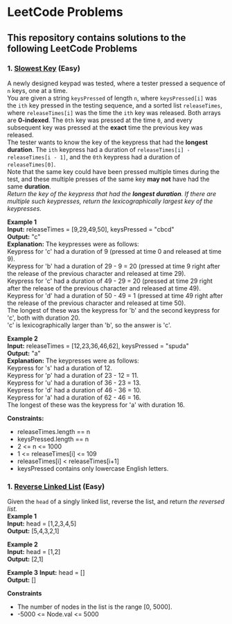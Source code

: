 # LeetCode Problems
## This repository contains solutions to the following LeetCode Problems
### 1.  [Slowest Key](https://github.com/milinpatel13298/leetCodeProblems/blob/main/slowestKey.py) (Easy)
A newly designed keypad was tested, where a tester pressed a sequence of `n` keys, one at a time.\
You are given a string `keysPressed` of length `n`, where `keysPressed[i]` was the `ith` key pressed in the testing sequence, and a sorted list `releaseTimes`, where `releaseTimes[i]` was the time the `ith` key was released. Both arrays are **0-indexed**. The `0th` key was pressed at the time `0`, and every subsequent key was pressed at the **exact** time the previous key was released.\
The tester wants to know the key of the keypress that had the **longest duration**. The `ith` keypress had a duration of `releaseTimes[i] - releaseTimes[i - 1]`, and the `0th` keypress had a duration of `releaseTimes[0]`.\
Note that the same key could have been pressed multiple times during the test, and these multiple presses of the same key **may not** have had the same **duration**.\
*Return the key of the keypress that had the **longest duration**. If there are multiple such keypresses, return the lexicographically largest key of the keypresses.*

**Example 1**\
**Input:** releaseTimes = [9,29,49,50], keysPressed = "cbcd"\
**Output:** "c"\
**Explanation:** The keypresses were as follows:\
Keypress for 'c' had a duration of 9 (pressed at time 0 and released at time 9).\
Keypress for 'b' had a duration of 29 - 9 = 20 (pressed at time 9 right after the release of the previous character and released at time 29).\
Keypress for 'c' had a duration of 49 - 29 = 20 (pressed at time 29 right after the release of the previous character and released at time 49).\
Keypress for 'd' had a duration of 50 - 49 = 1 (pressed at time 49 right after the release of the previous character and released at time 50).\
The longest of these was the keypress for 'b' and the second keypress for 'c', both with duration 20.\
'c' is lexicographically larger than 'b', so the answer is 'c'.

**Example 2**\
**Input:** releaseTimes = [12,23,36,46,62], keysPressed = "spuda"\
**Output:** "a"\
**Explanation:** The keypresses were as follows:\
Keypress for 's' had a duration of 12.\
Keypress for 'p' had a duration of 23 - 12 = 11.\
Keypress for 'u' had a duration of 36 - 23 = 13.\
Keypress for 'd' had a duration of 46 - 36 = 10.\
Keypress for 'a' had a duration of 62 - 46 = 16.\
The longest of these was the keypress for 'a' with duration 16.

**Constraints:**
* releaseTimes.length == n
* keysPressed.length == n
* 2 <= n <= 1000
* 1 <= releaseTimes[i] <= 109
* releaseTimes[i] < releaseTimes[i+1]
* keysPressed contains only lowercase English letters.

### 1.  [Reverse Linked List](https://github.com/milinpatel13298/leetCodeProblems/blob/main/reverseLinkedList.py) (Easy)
Given the `head` of a singly linked list, reverse the list, and return *the reversed list.*\
**Example 1**\
**Input:** head = \[1,2,3,4,5]\
**Output:** \[5,4,3,2,1]

**Example 2**\
**Input:** head = \[1,2]\
**Output:** \[2,1]

**Example 3**
**Input:** head = \[]\
**Output:** \[]

**Constraints**
* The number of nodes in the list is the range \[0, 5000].
* -5000 <= Node.val <= 5000
